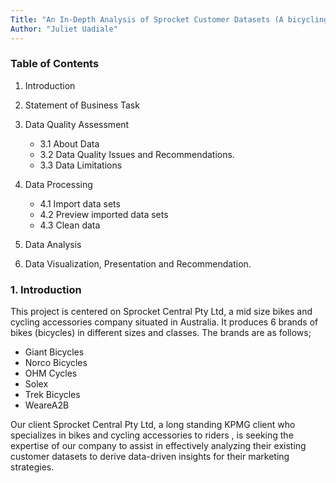 ```yaml
---
Title: "An In-Depth Analysis of Sprocket Customer Datasets (A bicycling company)"
Author: "Juliet Uadiale"
---
```





### **Table of Contents**



 1. Introduction
    
 2. Statement of Business Task

 3. Data Quality Assessment
      + 3.1 About Data
      + 3.2 Data Quality Issues and Recommendations.
      + 3.3 Data Limitations
      
 4. Data Processing
       + 4.1 Import data sets
       + 4.2 Preview imported data sets 
       + 4.3 Clean data    

 5. Data Analysis
   
 6. Data Visualization, Presentation and Recommendation.
    

### **1.   Introduction** 
This project is centered on Sprocket Central Pty Ltd, a mid size bikes and cycling accessories company situated in Australia. It produces 6 brands of bikes (bicycles) in different sizes and classes. The brands are as follows;

- Giant Bicycles
- Norco Bicycles
- OHM Cycles
- Solex
- Trek Bicycles
- WeareA2B



Our client Sprocket Central Pty Ltd, a long standing KPMG client who specializes in bikes and cycling accessories to riders , is seeking the expertise of our company to assist in effectively analyzing their existing customer datasets to derive data-driven insights for their marketing strategies.




